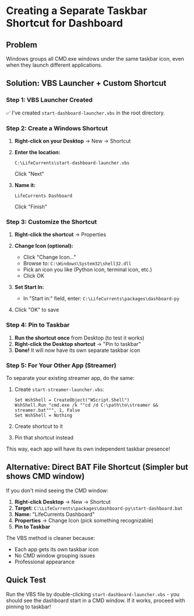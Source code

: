 # Creating a Separate Taskbar Shortcut for Dashboard

## Problem
Windows groups all CMD.exe windows under the same taskbar icon, even when they launch different applications.

## Solution: VBS Launcher + Custom Shortcut

### Step 1: VBS Launcher Created
✅ I've created `start-dashboard-launcher.vbs` in the root directory.

### Step 2: Create a Windows Shortcut

1. **Right-click on your Desktop** → New → Shortcut

2. **Enter the location:**
   ```
   C:\LifeCurrents\start-dashboard-launcher.vbs
   ```
   Click "Next"

3. **Name it:**
   ```
   LifeCurrents Dashboard
   ```
   Click "Finish"

### Step 3: Customize the Shortcut

1. **Right-click the shortcut** → Properties

2. **Change Icon (optional):**
   - Click "Change Icon..."
   - Browse to: `C:\Windows\System32\shell32.dll`
   - Pick an icon you like (Python icon, terminal icon, etc.)
   - Click OK

3. **Set Start In:**
   - In "Start in:" field, enter: `C:\LifeCurrents\packages\dashboard-py`

4. Click "OK" to save

### Step 4: Pin to Taskbar

1. **Run the shortcut once** from Desktop (to test it works)
2. **Right-click the Desktop shortcut** → "Pin to taskbar"
3. **Done!** It will now have its own separate taskbar icon

### Step 5: For Your Other App (Streamer)

To separate your existing streamer app, do the same:

1. Create `start-streamer-launcher.vbs`:
   ```vbs
   Set WshShell = CreateObject("WScript.Shell")
   WshShell.Run "cmd.exe /k ""cd /d C:\path\to\streamer && streamer.bat""", 1, False
   Set WshShell = Nothing
   ```

2. Create shortcut to it
3. Pin that shortcut instead

This way, each app will have its own independent taskbar presence!

## Alternative: Direct BAT File Shortcut (Simpler but shows CMD window)

If you don't mind seeing the CMD window:

1. **Right-click Desktop** → New → Shortcut
2. **Target:** `C:\LifeCurrents\packages\dashboard-py\start-dashboard.bat`
3. **Name:** "LifeCurrents Dashboard"
4. **Properties** → Change Icon (pick something recognizable)
5. **Pin to Taskbar**

The VBS method is cleaner because:
- Each app gets its own taskbar icon
- No CMD window grouping issues
- Professional appearance

## Quick Test

Run the VBS file by double-clicking `start-dashboard-launcher.vbs` - you should see the dashboard start in a CMD window. If it works, proceed with pinning to taskbar!


